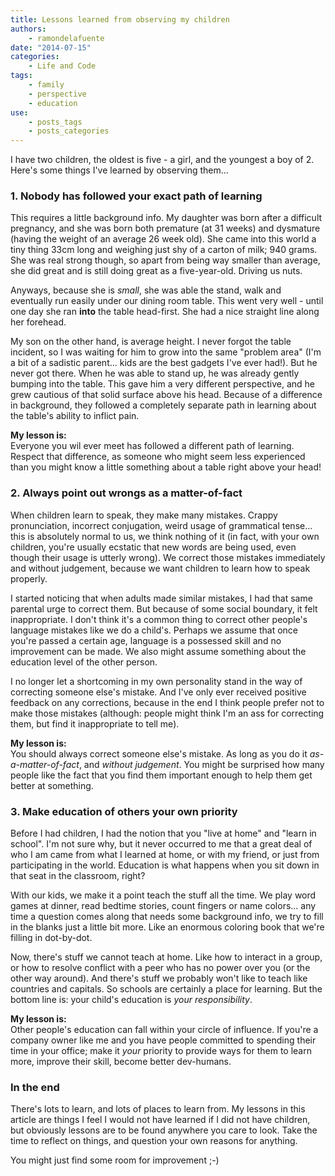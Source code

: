 ```yaml
---
title: Lessons learned from observing my children
authors:
    - ramondelafuente
date: "2014-07-15"
categories:
    - Life and Code
tags:
    - family
    - perspective
    - education
use:
    - posts_tags
    - posts_categories
---
```


I have two children, the oldest is five - a girl, and the youngest a boy of 2. Here's some things I've learned
by observing them...

### 1. Nobody has followed your exact path of learning

This requires a little background info. My daughter was born after a difficult pregnancy, and she was born both
premature (at 31 weeks) and dysmature (having the weight of an average 26 week old). She came into this world a tiny
thing 33cm long and weighing just shy of a carton of milk; 940 grams. She was real strong though, so apart from being
way smaller than average, she did great and is still doing great as a five-year-old. Driving us nuts.

Anyways, because she is _small_, she was able the stand, walk and eventually run easily under our dining room table.
This went very well - until one day she ran **into** the table head-first. She had a nice straight line along her
forehead.

My son on the other hand, is average height. I never forgot the table incident, so I was waiting for him to grow into
the same "problem area" (I'm a bit of a sadistic parent... kids are the best gadgets I've ever had!). But he
never got there. When he was able to stand up, he was already gently bumping into the table. This gave him a very
different perspective, and he grew cautious of that solid surface above his head. Because of a difference in
background, they followed a completely separate path in learning about the table's ability to inflict pain.

**My lesson is:**<br>
Everyone you wil ever meet has followed a different path of learning. Respect that difference, as someone who might
seem less experienced than you might know a little something about a table right above your head!

### 2. Always point out wrongs as a matter-of-fact

When children learn to speak, they make many mistakes. Crappy pronunciation, incorrect conjugation, weird usage of
grammatical tense... this is absolutely normal to us, we think nothing of it (in fact, with your own children,
you're usually ecstatic that new words are being used, even though their usage is utterly wrong).
We correct those mistakes immediately and without judgement, because we want children to learn how to speak properly.

I started noticing that when adults made similar mistakes, I had that same parental urge to correct them. But
because of some social boundary, it felt inappropriate. I don't think it's a common thing to correct other people's
language mistakes like we do a child's. Perhaps we assume that once you're passed a certain age, language is
a possessed skill and no improvement can be made. We also might assume something about the education level of the other
person.

I no longer let a shortcoming in my own personality stand in the way of correcting someone else's mistake. And I've
only ever received positive feedback on any corrections, because in the end I think people prefer not to make those
mistakes (although: people might think I'm an ass for correcting them, but find it inappropriate to tell me).

**My lesson is:**<br>
You should always correct someone else's mistake. As long as you do it _as-a-matter-of-fact_, and
_without judgement_. You might be surprised how many people like the fact that you find them important enough
to help them get better at something.

### 3. Make education of others your own priority

Before I had children, I had the notion that you "live at home" and "learn in school". I'm not sure why, but it never
occurred to me that a great deal of who I am came from what I learned at home, or with my friend, or just from
participating in the world. Education is what happens when you sit down in that seat in the classroom, right?

With our kids, we make it a point teach the stuff all the time. We play word games at dinner, read bedtime stories,
count fingers or name colors... any time a question comes along that needs some background info, we try to fill in the
blanks just a little bit more. Like an enormous coloring book that we're filling in dot-by-dot.

Now, there's stuff we cannot teach at home. Like how to interact in a group, or how to resolve conflict with a peer
who has no power over you (or the other way around). And there's stuff we probably won't like to teach like countries
and capitals. So schools are certainly a place for learning. But the bottom line is: your child's education is
_your responsibility_.

**My lesson is:**<br>
Other people's education can fall within your circle of influence. If you're a company owner like me and you have
people committed to spending their time in your office; make it _your_ priority to provide ways for them to learn more,
improve their skill, become better dev-humans.

### In the end

There's lots to learn, and lots of places to learn from. My lessons in this article are things I feel I would not have
learned if I did not have children, but obviously lessons are to be found anywhere you care to look. Take the time to
reflect on things, and question your own reasons for anything.

You might just find some room for improvement ;-)